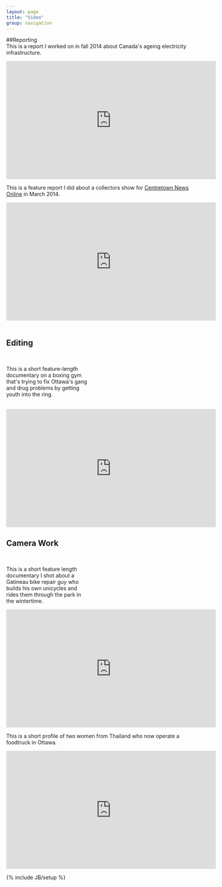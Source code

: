 ```yaml
---
layout: page
title: "Video"
group: navigation
---
```

##Reporting
<br> 
This is a report I worked on in fall 2014 about Canada's ageing electricity infrastructure.

<iframe width="560" height="315" src="https://www.youtube.com/embed/BV5DOCxrNdU" frameborder="0" allowfullscreen></iframe>

This is a feature report I did about a collectors show for <a href="http://www.centretownnews.ca/multimedia-mainmenu-131/4553-mementoes-of-days-gone-by.html">Centretown News Online</a> in March 2014.
<br>

<iframe width="560" height="315" src="https://www.youtube.com/embed/3itAaGyeFqY" frameborder="0" allowfullscreen></iframe>

<br>
<br>
<h2>Editing</h2>
<br>
<p style="margin-right:20em;">
This is a short feature-length documentary on a boxing gym that's trying to fix Ottawa's gang and drug problems by getting youth into the ring.</p>
<br>

<iframe width="560" height="315" src="https://www.youtube.com/embed/rZ0J8T0aPwo" frameborder="0" allowfullscreen></iframe>

<br>
<h2>Camera Work</h2>
<br>
<p style="margin-right:20em;">This is a short feature length documentary I shot about a Gatineau bike repair guy who builds his own unicycles and rides them through the park in the wintertime.</p>

<iframe width="560" height="315" src="https://www.youtube.com/embed/HyUfN_p8YQg" frameborder="0" allowfullscreen></iframe>

<br>
<p>This is a short profile of two women from Thailand who now operate a foodtruck in Ottawa.</p>

<iframe width="560" height="315" src="https://www.youtube.com/embed/9QiKndXBfs4" frameborder="0" allowfullscreen="allowfullscreen"></iframe>

{% include JB/setup %}
